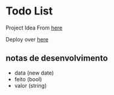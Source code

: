 # Todo List

Project Idea From [here](https://github.com/florinpop17/app-ideas)

Deploy over [here](https://kaolhou.github.io/todo-list/)

## notas de desenvolvimento

- data (new date)
- feito (bool)
- valor (string)